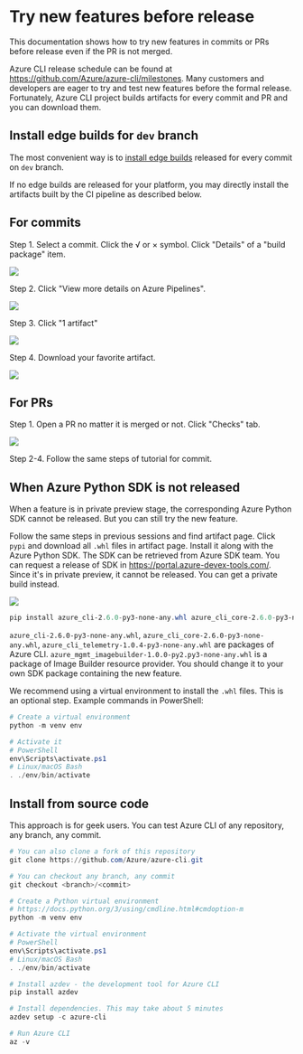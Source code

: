 # Try new features before release

This documentation shows how to try new features in commits or PRs before release even if the PR is not merged.

Azure CLI release schedule can be found at https://github.com/Azure/azure-cli/milestones. Many customers and developers are eager to try and test new features before the formal release. Fortunately, Azure CLI project builds artifacts for every commit and PR and you can download them.

## Install edge builds for `dev` branch

The most convenient way is to [install edge builds](https://github.com/Azure/azure-cli#edge-builds) released for every commit on `dev` branch.

If no edge builds are released for your platform, you may directly install the artifacts built by the CI pipeline as described below.

## For commits

Step 1. Select a commit. Click the √ or × symbol. Click "Details" of a "build package" item.

![](assets/1.PNG)

Step 2. Click "View more details on Azure Pipelines".

![](assets/2.PNG)

Step 3. Click "1 artifact"

![](assets/3.PNG)

Step 4. Download your favorite artifact.

![](assets/4.PNG)

## For PRs

Step 1. Open a PR no matter it is merged or not. Click "Checks" tab.

![](assets/5.PNG)

Step 2-4. Follow the same steps of tutorial for commit.

## When Azure Python SDK is not released

When a feature is in private preview stage, the corresponding Azure Python SDK cannot be released. But you can still try the new feature.

Follow the same steps in previous sessions and find artifact page. Click `pypi` and download all `.whl` files in artifact page. Install it along with the Azure Python SDK. The SDK can be retrieved from Azure SDK team. You can request a release of SDK in https://portal.azure-devex-tools.com/. Since it's in private preview, it cannot be released. You can get a private build instead.

![](assets/6.PNG)

```powershell
pip install azure_cli-2.6.0-py3-none-any.whl azure_cli_core-2.6.0-py3-none-any.whl azure_cli_telemetry-1.0.4-py3-none-any.whl azure_mgmt_imagebuilder-1.0.0-py2.py3-none-any.whl
```
`azure_cli-2.6.0-py3-none-any.whl`, `azure_cli_core-2.6.0-py3-none-any.whl`, `azure_cli_telemetry-1.0.4-py3-none-any.whl` are packages of Azure CLI. `azure_mgmt_imagebuilder-1.0.0-py2.py3-none-any.whl` is a package of Image Builder resource provider. You should change it to your own SDK package containing the new feature.

We recommend using a virtual environment to install the `.whl` files. This is an optional step.
Example commands in PowerShell:

```powershell
# Create a virtual environment
python -m venv env

# Activate it
# PowerShell
env\Scripts\activate.ps1
# Linux/macOS Bash
. ./env/bin/activate
```

## Install from source code

This approach is for geek users. You can test Azure CLI of any repository, any branch, any commit.

```powershell
# You can also clone a fork of this repository
git clone https://github.com/Azure/azure-cli.git

# You can checkout any branch, any commit
git checkout <branch>/<commit>

# Create a Python virtual environment
# https://docs.python.org/3/using/cmdline.html#cmdoption-m
python -m venv env

# Activate the virtual environment
# PowerShell
env\Scripts\activate.ps1
# Linux/macOS Bash
. ./env/bin/activate

# Install azdev - the development tool for Azure CLI
pip install azdev

# Install dependencies. This may take about 5 minutes
azdev setup -c azure-cli

# Run Azure CLI
az -v
```
